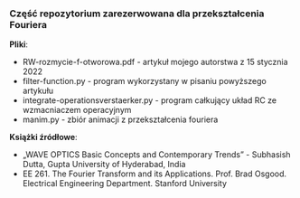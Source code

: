 ### Część repozytorium zarezerwowana dla przekształcenia Fouriera

**Pliki**:
- RW-rozmycie-f-otworowa.pdf - artykuł mojego autorstwa z 15 stycznia 2022
- filter-function.py - program wykorzystany w pisaniu powyższego artykułu
- integrate-operationsverstaerker.py - program całkujący układ RC ze wzmacniaczem operacyjnym
- manim.py - zbiór animacji z przekształcenia fouriera

**Książki źródłowe**:
- „WAVE OPTICS Basic Concepts and Contemporary Trends” - Subhasish Dutta, Gupta University of Hyderabad, India 
- EE 261. The Fourier Transform and its Applications. Prof. Brad Osgood. Electrical Engineering Department. Stanford University
